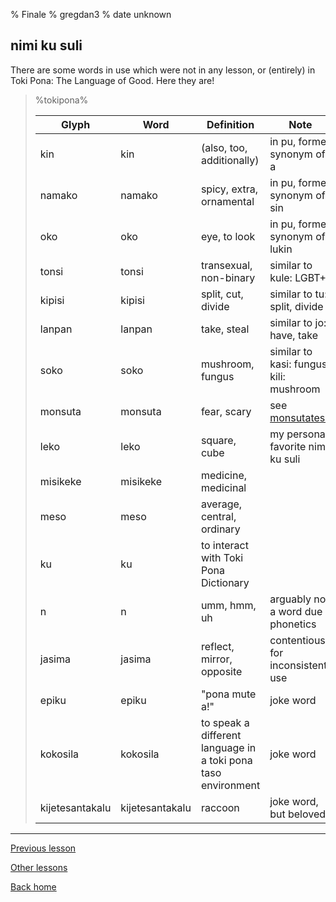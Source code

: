 % Finale
% gregdan3
% date unknown

## nimi ku suli

There are some words in use which were not in any lesson, or (entirely) in Toki Pona: The Language of Good. Here they are!

> %tokipona%
>
> | Glyph           | Word            | Definition                                                    | Note                                    |
> | --------------- | --------------- | ------------------------------------------------------------- | --------------------------------------- |
> | kin             | kin             | (also, too, additionally)                                     | in pu, former synonym of a              |
> | namako          | namako          | spicy, extra, ornamental                                      | in pu, former synonym of sin            |
> | oko             | oko             | eye, to look                                                  | in pu, former synonym of lukin          |
> | tonsi           | tonsi           | transexual, non-binary                                        | similar to kule: LGBT+                  |
> | kipisi          | kipisi          | split, cut, divide                                            | similar to tu: split, divide            |
> | lanpan          | lanpan          | take, steal                                                   | similar to jo: have, take               |
> | soko            | soko            | mushroom, fungus                                              | similar to kasi: fungus, kili: mushroom |
> | monsuta         | monsuta         | fear, scary                                                   | see [monsutatesu](./monsutatesu.html)   |
> | leko            | leko            | square, cube                                                  | my personal favorite nimi ku suli       |
> | misikeke        | misikeke        | medicine, medicinal                                           |                                         |
> | meso            | meso            | average, central, ordinary                                    |                                         |
> | ku              | ku              | to interact with Toki Pona Dictionary                         |                                         |
> | n               | n               | umm, hmm, uh                                                  | arguably not a word due phonetics       |
> | jasima          | jasima          | reflect, mirror, opposite                                     | contentious for inconsistent use        |
> | epiku           | epiku           | "pona mute a!"                                                | joke word                               |
> | kokosila        | kokosila        | to speak a different language in a toki pona taso environment | joke word                               |
> | kijetesantakalu | kijetesantakalu | raccoon                                                       | joke word, but beloved                  |

---

[Previous lesson](./pini.html)

[Other lessons](/toki-pona/#namako)

[Back home](/toki-pona/)
